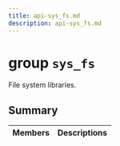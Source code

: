 ```yaml
---
title: api-sys_fs.md
description: api-sys_fs.md
---
```

# group `sys_fs` 

File system libraries.

## Summary

 Members                        | Descriptions                                
--------------------------------|---------------------------------------------

